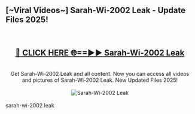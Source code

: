 <h2>[~Viral Videos~] Sarah-Wi-2002 Leak - Update Files 2025!</h2>
<br>
<div align="center">
<h2><a href="https://betterlinks.top/A2PfLJ" rel="nofollow">🔴 CLICK HERE 🌐==►► Sarah-Wi-2002 Leak</a></h2>
<br>
Get Sarah-Wi-2002 Leak and all content. Now you can access all videos and pictures of Sarah-Wi-2002 Leak. New Updated Files 2025!
<br>
<br>
<a href="https://betterlinks.top/A2PfLJ" rel="nofollow" data-target="animated-image.originalLink"><img src="https://i.ibb.co.com/WyWwxjT/player-gif2.gif" alt="Sarah-Wi-2002 Leak" style="max-width: 100%; display: inline-block;" data-target="animated-image.originalImage"></a>
</div>
<br>
sarah-wi-2002 leak